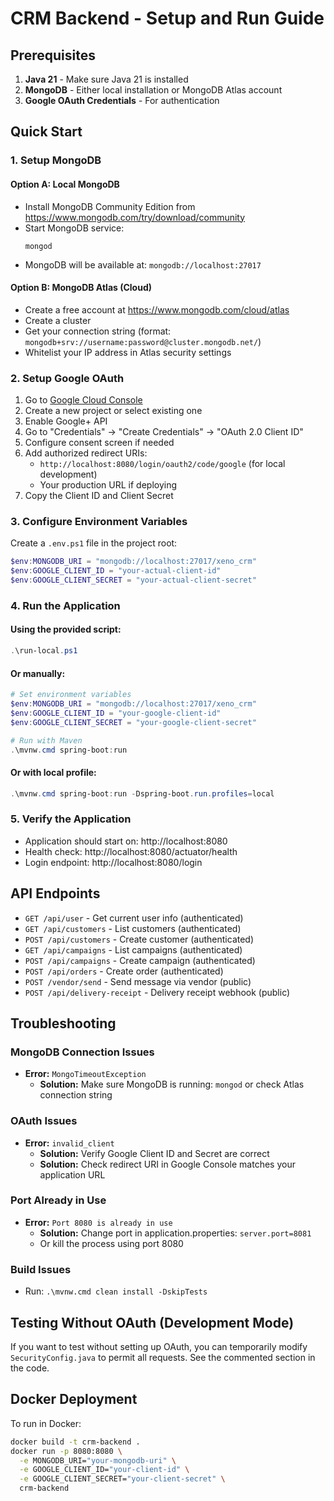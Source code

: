 # CRM Backend - Setup and Run Guide

## Prerequisites
1. **Java 21** - Make sure Java 21 is installed
2. **MongoDB** - Either local installation or MongoDB Atlas account
3. **Google OAuth Credentials** - For authentication

## Quick Start

### 1. Setup MongoDB

#### Option A: Local MongoDB
- Install MongoDB Community Edition from https://www.mongodb.com/try/download/community
- Start MongoDB service:
  ```
  mongod
  ```
- MongoDB will be available at: `mongodb://localhost:27017`

#### Option B: MongoDB Atlas (Cloud)
- Create a free account at https://www.mongodb.com/cloud/atlas
- Create a cluster
- Get your connection string (format: `mongodb+srv://username:password@cluster.mongodb.net/`)
- Whitelist your IP address in Atlas security settings

### 2. Setup Google OAuth

1. Go to [Google Cloud Console](https://console.cloud.google.com/)
2. Create a new project or select existing one
3. Enable Google+ API
4. Go to "Credentials" → "Create Credentials" → "OAuth 2.0 Client ID"
5. Configure consent screen if needed
6. Add authorized redirect URIs:
   - `http://localhost:8080/login/oauth2/code/google` (for local development)
   - Your production URL if deploying
7. Copy the Client ID and Client Secret

### 3. Configure Environment Variables

Create a `.env.ps1` file in the project root:

```powershell
$env:MONGODB_URI = "mongodb://localhost:27017/xeno_crm"
$env:GOOGLE_CLIENT_ID = "your-actual-client-id"
$env:GOOGLE_CLIENT_SECRET = "your-actual-client-secret"
```

### 4. Run the Application

#### Using the provided script:
```powershell
.\run-local.ps1
```

#### Or manually:
```powershell
# Set environment variables
$env:MONGODB_URI = "mongodb://localhost:27017/xeno_crm"
$env:GOOGLE_CLIENT_ID = "your-google-client-id"
$env:GOOGLE_CLIENT_SECRET = "your-google-client-secret"

# Run with Maven
.\mvnw.cmd spring-boot:run
```

#### Or with local profile:
```powershell
.\mvnw.cmd spring-boot:run -Dspring-boot.run.profiles=local
```

### 5. Verify the Application

- Application should start on: http://localhost:8080
- Health check: http://localhost:8080/actuator/health
- Login endpoint: http://localhost:8080/login

## API Endpoints

- `GET /api/user` - Get current user info (authenticated)
- `GET /api/customers` - List customers (authenticated)
- `POST /api/customers` - Create customer (authenticated)
- `GET /api/campaigns` - List campaigns (authenticated)
- `POST /api/campaigns` - Create campaign (authenticated)
- `POST /api/orders` - Create order (authenticated)
- `POST /vendor/send` - Send message via vendor (public)
- `POST /api/delivery-receipt` - Delivery receipt webhook (public)

## Troubleshooting

### MongoDB Connection Issues
- **Error:** `MongoTimeoutException`
  - **Solution:** Make sure MongoDB is running: `mongod` or check Atlas connection string

### OAuth Issues
- **Error:** `invalid_client`
  - **Solution:** Verify Google Client ID and Secret are correct
  - **Solution:** Check redirect URI in Google Console matches your application URL

### Port Already in Use
- **Error:** `Port 8080 is already in use`
  - **Solution:** Change port in application.properties: `server.port=8081`
  - Or kill the process using port 8080

### Build Issues
- Run: `.\mvnw.cmd clean install -DskipTests`

## Testing Without OAuth (Development Mode)

If you want to test without setting up OAuth, you can temporarily modify `SecurityConfig.java` to permit all requests. See the commented section in the code.

## Docker Deployment

To run in Docker:
```bash
docker build -t crm-backend .
docker run -p 8080:8080 \
  -e MONGODB_URI="your-mongodb-uri" \
  -e GOOGLE_CLIENT_ID="your-client-id" \
  -e GOOGLE_CLIENT_SECRET="your-client-secret" \
  crm-backend
```

